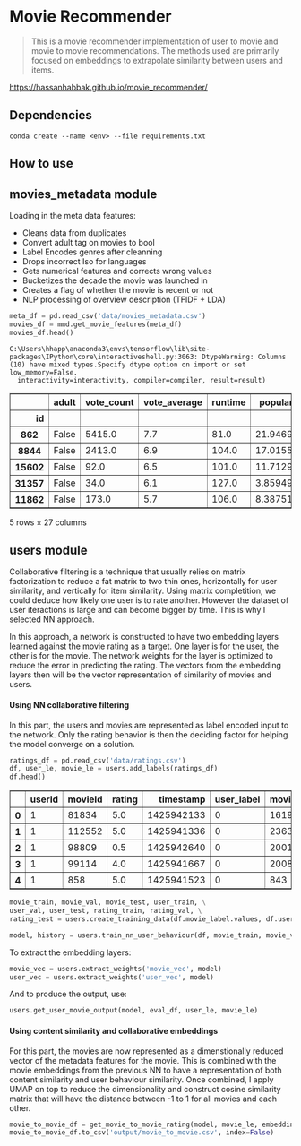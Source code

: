# Movie Recommender
> This is a movie recommender implementation of user to movie and movie to movie recommendations. The methods used are primarily focused on embeddings to extrapolate similarity between users and items.


https://hassanhabbak.github.io/movie_recommender/

## Dependencies

`conda create --name <env> --file requirements.txt`

## How to use

## movies_metadata module

Loading in the meta data features:

- Cleans data from duplicates
- Convert adult tag on movies to bool
- Label Encodes genres after cleanning
- Drops incorrect Iso for languages
- Gets numerical features and corrects wrong values
- Bucketizes the decade the movie was launched in
- Creates a flag of whether the movie is recent or not
- NLP processing of overview description (TFIDF + LDA)

```python
meta_df = pd.read_csv('data/movies_metadata.csv')
movies_df = mmd.get_movie_features(meta_df)
movies_df.head()
```

    C:\Users\hhapp\anaconda3\envs\tensorflow\lib\site-packages\IPython\core\interactiveshell.py:3063: DtypeWarning: Columns (10) have mixed types.Specify dtype option on import or set low_memory=False.
      interactivity=interactivity, compiler=compiler, result=result)





<div>
<style scoped>
    .dataframe tbody tr th:only-of-type {
        vertical-align: middle;
    }

    .dataframe tbody tr th {
        vertical-align: top;
    }

    .dataframe thead th {
        text-align: right;
    }
</style>
<table border="1" class="dataframe">
  <thead>
    <tr style="text-align: right;">
      <th></th>
      <th>adult</th>
      <th>vote_count</th>
      <th>vote_average</th>
      <th>runtime</th>
      <th>popularity</th>
      <th>decade_label</th>
      <th>released_recently</th>
      <th>G_0</th>
      <th>G_1</th>
      <th>G_2</th>
      <th>...</th>
      <th>G_10</th>
      <th>G_11</th>
      <th>G_12</th>
      <th>G_13</th>
      <th>G_14</th>
      <th>G_15</th>
      <th>G_16</th>
      <th>G_17</th>
      <th>G_18</th>
      <th>G_19</th>
    </tr>
    <tr>
      <th>id</th>
      <th></th>
      <th></th>
      <th></th>
      <th></th>
      <th></th>
      <th></th>
      <th></th>
      <th></th>
      <th></th>
      <th></th>
      <th></th>
      <th></th>
      <th></th>
      <th></th>
      <th></th>
      <th></th>
      <th></th>
      <th></th>
      <th></th>
      <th></th>
      <th></th>
    </tr>
  </thead>
  <tbody>
    <tr>
      <th>862</th>
      <td>False</td>
      <td>5415.0</td>
      <td>7.7</td>
      <td>81.0</td>
      <td>21.946943</td>
      <td>2.0</td>
      <td>False</td>
      <td>0.0</td>
      <td>0.0</td>
      <td>1.0</td>
      <td>...</td>
      <td>0.0</td>
      <td>0.0</td>
      <td>0.0</td>
      <td>0.0</td>
      <td>0.0</td>
      <td>0.0</td>
      <td>0.0</td>
      <td>0.0</td>
      <td>0.0</td>
      <td>0.0</td>
    </tr>
    <tr>
      <th>8844</th>
      <td>False</td>
      <td>2413.0</td>
      <td>6.9</td>
      <td>104.0</td>
      <td>17.015539</td>
      <td>2.0</td>
      <td>False</td>
      <td>0.0</td>
      <td>1.0</td>
      <td>0.0</td>
      <td>...</td>
      <td>0.0</td>
      <td>0.0</td>
      <td>0.0</td>
      <td>0.0</td>
      <td>0.0</td>
      <td>0.0</td>
      <td>0.0</td>
      <td>0.0</td>
      <td>0.0</td>
      <td>0.0</td>
    </tr>
    <tr>
      <th>15602</th>
      <td>False</td>
      <td>92.0</td>
      <td>6.5</td>
      <td>101.0</td>
      <td>11.712900</td>
      <td>2.0</td>
      <td>False</td>
      <td>0.0</td>
      <td>0.0</td>
      <td>0.0</td>
      <td>...</td>
      <td>0.0</td>
      <td>0.0</td>
      <td>0.0</td>
      <td>0.0</td>
      <td>1.0</td>
      <td>0.0</td>
      <td>0.0</td>
      <td>0.0</td>
      <td>0.0</td>
      <td>0.0</td>
    </tr>
    <tr>
      <th>31357</th>
      <td>False</td>
      <td>34.0</td>
      <td>6.1</td>
      <td>127.0</td>
      <td>3.859495</td>
      <td>2.0</td>
      <td>False</td>
      <td>0.0</td>
      <td>0.0</td>
      <td>0.0</td>
      <td>...</td>
      <td>0.0</td>
      <td>0.0</td>
      <td>0.0</td>
      <td>0.0</td>
      <td>1.0</td>
      <td>0.0</td>
      <td>0.0</td>
      <td>0.0</td>
      <td>0.0</td>
      <td>0.0</td>
    </tr>
    <tr>
      <th>11862</th>
      <td>False</td>
      <td>173.0</td>
      <td>5.7</td>
      <td>106.0</td>
      <td>8.387519</td>
      <td>2.0</td>
      <td>False</td>
      <td>0.0</td>
      <td>0.0</td>
      <td>0.0</td>
      <td>...</td>
      <td>0.0</td>
      <td>0.0</td>
      <td>0.0</td>
      <td>0.0</td>
      <td>0.0</td>
      <td>0.0</td>
      <td>0.0</td>
      <td>0.0</td>
      <td>0.0</td>
      <td>0.0</td>
    </tr>
  </tbody>
</table>
<p>5 rows × 27 columns</p>
</div>



## users module

Collaborative filtering is a technique that usually relies on matrix factorization to reduce a fat matrix to two thin ones, horizontally for user similarity, and vertically for item similarity. Using matrix completition, we could deduce how likely one user is to rate another. However the dataset of user iteractions is large and can become bigger by time. This is why I selected NN approach.

In this approach, a network is constructed to have two embedding layers learned against the movie rating as a target. One layer is for the user, the other is for the movie. The network weights for the layer is optimized to reduce the error in predicting the rating. The vectors from the embedding layers then will be the vector representation of similarity of movies and users.

#### Using NN collaborative filtering

In this part, the users and movies are represented as label encoded input to the network. Only the rating behavior is then the deciding factor for helping the model converge on a solution.

```python
ratings_df = pd.read_csv('data/ratings.csv')
df, user_le, movie_le = users.add_labels(ratings_df)
df.head()
```




<div>
<style scoped>
    .dataframe tbody tr th:only-of-type {
        vertical-align: middle;
    }

    .dataframe tbody tr th {
        vertical-align: top;
    }

    .dataframe thead th {
        text-align: right;
    }
</style>
<table border="1" class="dataframe">
  <thead>
    <tr style="text-align: right;">
      <th></th>
      <th>userId</th>
      <th>movieId</th>
      <th>rating</th>
      <th>timestamp</th>
      <th>user_label</th>
      <th>movie_label</th>
    </tr>
  </thead>
  <tbody>
    <tr>
      <th>0</th>
      <td>1</td>
      <td>81834</td>
      <td>5.0</td>
      <td>1425942133</td>
      <td>0</td>
      <td>16196</td>
    </tr>
    <tr>
      <th>1</th>
      <td>1</td>
      <td>112552</td>
      <td>5.0</td>
      <td>1425941336</td>
      <td>0</td>
      <td>23638</td>
    </tr>
    <tr>
      <th>2</th>
      <td>1</td>
      <td>98809</td>
      <td>0.5</td>
      <td>1425942640</td>
      <td>0</td>
      <td>20011</td>
    </tr>
    <tr>
      <th>3</th>
      <td>1</td>
      <td>99114</td>
      <td>4.0</td>
      <td>1425941667</td>
      <td>0</td>
      <td>20089</td>
    </tr>
    <tr>
      <th>4</th>
      <td>1</td>
      <td>858</td>
      <td>5.0</td>
      <td>1425941523</td>
      <td>0</td>
      <td>843</td>
    </tr>
  </tbody>
</table>
</div>



```python
movie_train, movie_val, movie_test, user_train, \
user_val, user_test, rating_train, rating_val, \
rating_test = users.create_training_data(df.movie_label.values, df.user_label.values, df.rating)
```

```python
model, history = users.train_nn_user_behaviour(df, movie_train, movie_val, user_train, user_val, rating_train, rating_val)
```

To extract the embedding layers:

```python
movie_vec = users.extract_weights('movie_vec', model)
user_vec = users.extract_weights('user_vec', model)
```

And to produce the output, use:

```python
users.get_user_movie_output(model, eval_df, user_le, movie_le)
```

#### Using content similarity and collaborative embeddings

For this part, the movies are now represented as a dimenstionally reduced vector of the metadata features for the movie. This is combined with the movie embeddings from the previous NN to have a representation of both content similarity and user behaviour similarity. Once combined, I apply UMAP on top to reduce the dimensionality and construct cosine similarity matrix that will have the distance between -1 to 1 for all movies and each other.

```python
movie_to_movie_df = get_movie_to_movie_rating(model, movie_le, embedding_df)
movie_to_movie_df.to_csv('output/movie_to_movie.csv', index=False)
```

